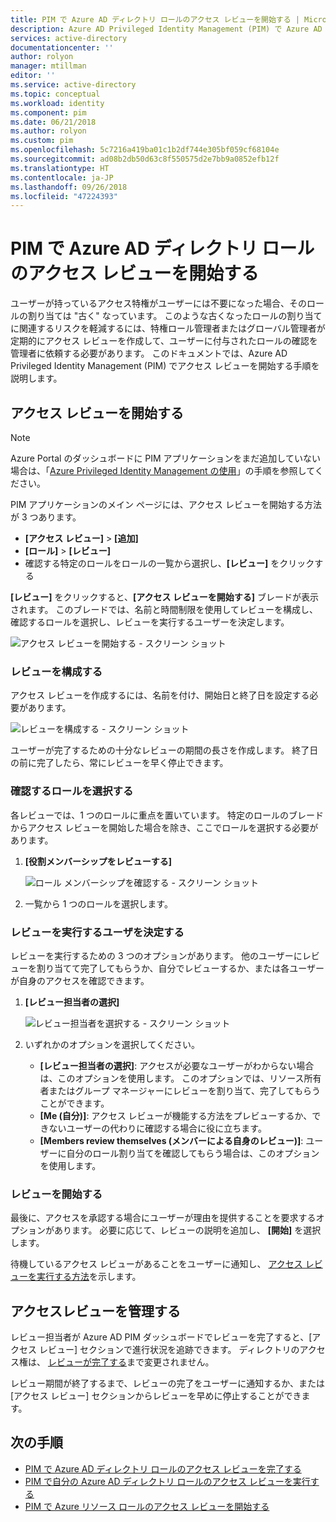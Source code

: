 ```yaml
---
title: PIM で Azure AD ディレクトリ ロールのアクセス レビューを開始する | Microsoft Docs
description: Azure AD Privileged Identity Management (PIM) で Azure AD ディレクトリ ロールに対するアクセス レビューを開始する方法を説明します。
services: active-directory
documentationcenter: ''
author: rolyon
manager: mtillman
editor: ''
ms.service: active-directory
ms.topic: conceptual
ms.workload: identity
ms.component: pim
ms.date: 06/21/2018
ms.author: rolyon
ms.custom: pim
ms.openlocfilehash: 5c7216a419ba01c1b2df744e305bf059cf68104e
ms.sourcegitcommit: ad08b2db50d63c8f550575d2e7bb9a0852efb12f
ms.translationtype: HT
ms.contentlocale: ja-JP
ms.lasthandoff: 09/26/2018
ms.locfileid: "47224393"
---
```

# <a name="start-an-access-review-for-azure-ad-directory-roles-in-pim"></a>PIM で Azure AD ディレクトリ ロールのアクセス レビューを開始する
ユーザーが持っているアクセス特権がユーザーには不要になった場合、そのロールの割り当ては "古く" なっています。 このような古くなったロールの割り当てに関連するリスクを軽減するには、特権ロール管理者またはグローバル管理者が定期的にアクセス レビューを作成して、ユーザーに付与されたロールの確認を管理者に依頼する必要があります。 このドキュメントでは、Azure AD Privileged Identity Management (PIM) でアクセス レビューを開始する手順を説明します。

## <a name="start-an-access-review"></a>アクセス レビューを開始する
> [!NOTE]
> Azure Portal のダッシュボードに PIM アプリケーションをまだ追加していない場合は、「[Azure Privileged Identity Management の使用](pim-getting-started.md)」の手順を参照してください。
> 
> 

PIM アプリケーションのメイン ページには、アクセス レビューを開始する方法が 3 つあります。

* **[アクセス レビュー]** > **[追加]**
* **[ロール]** > **[レビュー]**
* 確認する特定のロールをロールの一覧から選択し、**[レビュー]** をクリックする

**[レビュー]** をクリックすると、**[アクセス レビューを開始する]** ブレードが表示されます。 このブレードでは、名前と時間制限を使用してレビューを構成し、確認するロールを選択し、レビューを実行するユーザーを決定します。

![アクセス レビューを開始する - スクリーン ショット](./media/pim-how-to-start-security-review/PIM_start_review.png)

### <a name="configure-the-review"></a>レビューを構成する
アクセス レビューを作成するには、名前を付け、開始日と終了日を設定する必要があります。

![レビューを構成する - スクリーン ショット](./media/pim-how-to-start-security-review/PIM_review_configure.png)

ユーザーが完了するための十分なレビューの期間の長さを作成します。 終了日の前に完了したら、常にレビューを早く停止できます。

### <a name="choose-a-role-to-review"></a>確認するロールを選択する
各レビューでは、1 つのロールに重点を置いています。 特定のロールのブレードからアクセス レビューを開始した場合を除き、ここでロールを選択する必要があります。

1. **[役割メンバーシップをレビューする]**
   
    ![ロール メンバーシップを確認する - スクリーン ショット](./media/pim-how-to-start-security-review/PIM_review_role.png)
2. 一覧から 1 つのロールを選択します。

### <a name="decide-who-will-perform-the-review"></a>レビューを実行するユーザを決定する
レビューを実行するための 3 つのオプションがあります。 他のユーザーにレビューを割り当てて完了してもらうか、自分でレビューするか、または各ユーザーが自身のアクセスを確認できます。

1. **[レビュー担当者の選択]**
   
    ![レビュー担当者を選択する - スクリーン ショット](./media/pim-how-to-start-security-review/PIM_review_reviewers.png)
2. いずれかのオプションを選択してください。
   
   * **[レビュー担当者の選択]**: アクセスが必要なユーザーがわからない場合は、このオプションを使用します。 このオプションでは、リソース所有者またはグループ マネージャーにレビューを割り当て、完了してもらうことができます。
   * **[Me (自分)]**: アクセス レビューが機能する方法をプレビューするか、できないユーザーの代わりに確認する場合に役に立ちます。
   * **[Members review themselves (メンバーによる自身のレビュー)]**: ユーザーに自分のロール割り当てを確認してもらう場合は、このオプションを使用します。

### <a name="start-the-review"></a>レビューを開始する
最後に、アクセスを承認する場合にユーザーが理由を提供することを要求するオプションがあります。 必要に応じて、レビューの説明を追加し、 **[開始]** を選択します。

待機しているアクセス レビューがあることをユーザーに通知し、 [アクセス レビューを実行する方法](pim-how-to-perform-security-review.md)を示します。

## <a name="manage-the-access-review"></a>アクセスレビューを管理する
レビュー担当者が Azure AD PIM ダッシュボードでレビューを完了すると、[アクセス レビュー] セクションで進行状況を追跡できます。 ディレクトリのアクセス権は、 [レビューが完了する](pim-how-to-complete-review.md)まで変更されません。

レビュー期間が終了するまで、レビューの完了をユーザーに通知するか、または [アクセス レビュー] セクションからレビューを早めに停止することができます。

<!--Every topic should have next steps and links to the next logical set of content to keep the customer engaged-->
## <a name="next-steps"></a>次の手順

- [PIM で Azure AD ディレクトリ ロールのアクセス レビューを完了する](pim-how-to-complete-review.md)
- [PIM で自分の Azure AD ディレクトリ ロールのアクセス レビューを実行する](pim-how-to-perform-security-review.md)
- [PIM で Azure リソース ロールのアクセス レビューを開始する](pim-resource-roles-start-access-review.md)
